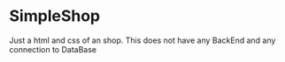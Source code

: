 # SimpleShop
Just a html and css of an shop. This does not have any BackEnd and any connection to DataBase

